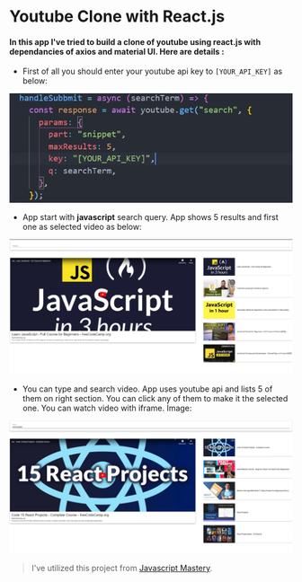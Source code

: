 # Youtube Clone with React.js

#### In this app I've tried to build a clone of youtube using react.js with dependancies of axios and material UI. Here are details :

- First of all you should enter your youtube api key to `[YOUR_API_KEY]` as below:

![apiKey](https://raw.githubusercontent.com/emreharman/youtube-clone/master/src/img/apiKey.jpg)

- App start with **javascript** search query. App shows 5 results and first one as selected video as below:

![firstScreen](https://raw.githubusercontent.com/emreharman/youtube-clone/master/src/img/firstScreen.jpg)

- You can type and search video. App uses youtube api and lists 5 of them on right section. You can click any of them to make it the selected one. You can watch video with iframe. İmage:

![searchScreen](https://raw.githubusercontent.com/emreharman/youtube-clone/master/src/img/searchScreen.jpg)

> I've utilized this project from [Javascript Mastery](https://www.youtube.com/watch?v=VPVzx1ZOVuw).
